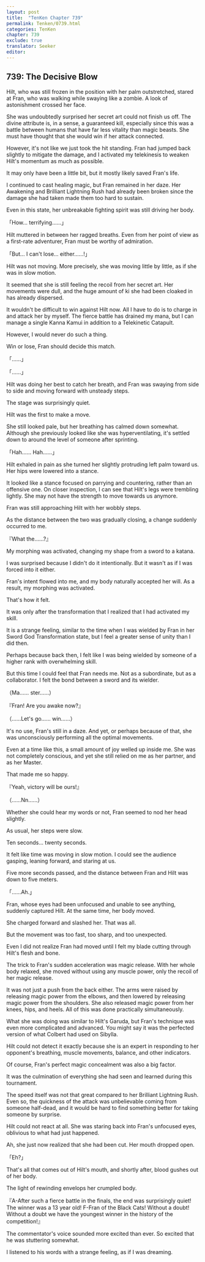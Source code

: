 ```yaml
---
layout: post
title:  "TenKen Chapter 739"
permalink: Tenken/0739.html
categories: TenKen
chapter: 739
exclude: true
translator: Seeker
editor: 
---
```

<h2>739: The Decisive Blow</h2>

Hilt, who was still frozen in the position with her palm outstretched, stared at Fran, who was walking while swaying like a zombie. A look of astonishment crossed her face.

She was undoubtedly surprised her secret art could not finish us off. The divine attribute is, in a sense, a guaranteed kill, especially since this was a battle between humans that have far less vitality than magic beasts. She must have thought that she would win if her attack connected.

However, it's not like we just took the hit standing. Fran had jumped back slightly to mitigate the damage, and I activated my telekinesis to weaken Hilt's momentum as much as possible.

It may only have been a little bit, but it mostly likely saved Fran's life.

I continued to cast healing magic, but Fran remained in her daze. Her Awakening and Brilliant Lightning Rush had already been broken since the damage she had taken made them too hard to sustain.

Even in this state, her unbreakable fighting spirit was still driving her body.

「How… terrifying……」

Hilt muttered in between her ragged breaths. Even from her point of view as a first-rate adventurer, Fran must be worthy of admiration.

「But… I can't lose… either……!」

Hilt was not moving. More precisely, she was moving little by little, as if she was in slow motion.

It seemed that she is still feeling the recoil from her secret art. Her movements were dull, and the huge amount of ki she had been cloaked in has already dispersed.

It wouldn't be difficult to win against Hilt now. All I have to do is to charge in and attack her by myself. The fierce battle has drained my mana, but I can manage a single Kanna Kamui in addition to a Telekinetic Catapult.

However, I would never do such a thing.

Win or lose, Fran should decide this match.

「……」

「……」

Hilt was doing her best to catch her breath, and Fran was swaying from side to side and moving forward with unsteady steps.

The stage was surprisingly quiet.

Hilt was the first to make a move.

She still looked pale, but her breathing has calmed down somewhat. Although she previously looked like she was hyperventilating, it's settled down to around the level of someone after sprinting.

「Hah…… Hah……」

Hilt exhaled in pain as she turned her slightly protruding left palm toward us. Her hips were lowered into a stance.

It looked like a stance focused on parrying and countering, rather than an offensive one. On closer inspection, I can see that Hilt's legs were trembling lightly. She may not have the strength to move towards us anymore.

Fran was still approaching Hilt with her wobbly steps.

As the distance between the two was gradually closing, a change suddenly occurred to me.

『What the……?』

My morphing was activated, changing my shape from a sword to a katana.

I was surprised because I didn't do it intentionally. But it wasn't as if I was forced into it either.

Fran's intent flowed into me, and my body naturally accepted her will. As a result, my morphing was activated.

That's how it felt.

It was only after the transformation that I realized that I had activated my skill.

It is a strange feeling, similar to the time when I was wielded by Fran in her Sword God Transformation state, but I feel a greater sense of unity than I did then.

Perhaps because back then, I felt like I was being wielded by someone of a higher rank with overwhelming skill.

But this time I could feel that Fran needs me. Not as a subordinate, but as a collaborator. I felt the bond between a sword and its wielder.

（Ma…… ster……）

『Fran! Are you awake now?』

（……Let's go…… win……）

It's no use, Fran's still in a daze. And yet, or perhaps because of that, she was unconsciously performing all the optimal movements.

Even at a time like this, a small amount of joy welled up inside me. She was not completely conscious, and yet she still relied on me as her partner, and as her Master.

That made me so happy.

『Yeah, victory will be ours!』

（……Nn……）

Whether she could hear my words or not, Fran seemed to nod her head slightly.

As usual, her steps were slow.

Ten seconds… twenty seconds.

It felt like time was moving in slow motion. I could see the audience gasping, leaning forward, and staring at us.

Five more seconds passed, and the distance between Fran and Hilt was down to five meters.

「……Ah.」

Fran, whose eyes had been unfocused and unable to see anything, suddenly captured Hilt. At the same time, her body moved.

She charged forward and slashed her. That was all.

But the movement was too fast, too sharp, and too unexpected.

Even I did not realize Fran had moved until I felt my blade cutting through Hilt's flesh and bone.

The trick to Fran's sudden acceleration was magic release. With her whole body relaxed, she moved without using any muscle power, only the recoil of her magic release.

It was not just a push from the back either. The arms were raised by releasing magic power from the elbows, and then lowered by releasing magic power from the shoulders. She also released magic power from her knees, hips, and heels. All of this was done practically simultaneously.

What she was doing was similar to Hilt's Garuda, but Fran's technique was even more complicated and advanced. You might say it was the perfected version of what Colbert had used on Sibylla.

Hilt could not detect it exactly because she is an expert in responding to her opponent's breathing, muscle movements, balance, and other indicators.

Of course, Fran's perfect magic concealment was also a big factor.

It was the culmination of everything she had seen and learned during this tournament.

The speed itself was not that great compared to her Brilliant Lightning Rush. Even so, the quickness of the attack was unbelievable coming from someone half-dead, and it would be hard to find something better for taking someone by surprise.

Hilt could not react at all. She was staring back into Fran's unfocused eyes, oblivious to what had just happened.

Ah, she just now realized that she had been cut. Her mouth dropped open.

「Eh?」

That's all that comes out of Hilt's mouth, and shortly after, blood gushes out of her body.

The light of rewinding envelops her crumpled body.

『A-After such a fierce battle in the finals, the end was surprisingly quiet! The winner was a 13 year old! F-Fran of the Black Cats! Without a doubt! Without a doubt we have the youngest winner in the history of the competition!』

The commentator's voice sounded more excited than ever. So excited that he was stuttering somewhat.

I listened to his words with a strange feeling, as if I was dreaming.


